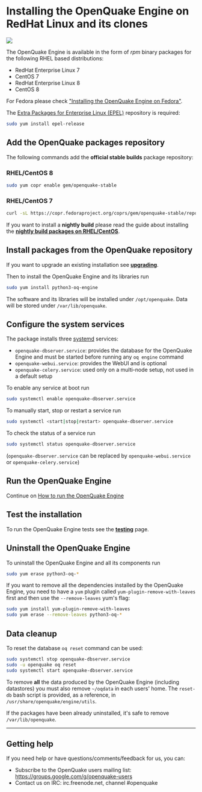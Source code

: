 # Installing the OpenQuake Engine on RedHat Linux and its clones 

<a href="https://copr.fedorainfracloud.org/coprs/gem/openquake-stable/package/python3-oq-engine/"><img src="https://copr.fedorainfracloud.org/coprs/gem/openquake-stable/package/python3-oq-engine/status_image/last_build.png" /></a>

The OpenQuake Engine is available in the form of *rpm* binary packages for the following RHEL based distributions:
- RedHat Enterprise Linux 7 
- CentOS 7
- RedHat Enterprise Linux 8 
- CentOS 8

For Fedora please check ["Installing the OpenQuake Engine on Fedora"](fedora.md).

The [Extra Packages for Enterprise Linux (EPEL)](https://fedoraproject.org/wiki/EPEL) repository is required: 

```bash
sudo yum install epel-release
```

## Add the OpenQuake packages repository

The following commands add the **official stable builds** package repository:

### RHEL/CentOS 8

```bash
sudo yum copr enable gem/openquake-stable 
```

### RHEL/CentOS 7

```bash
curl -sL https://copr.fedoraproject.org/coprs/gem/openquake-stable/repo/epel-7/gem-openquake-stable-epel-7.repo | sudo tee /etc/yum.repos.d/gem-openquake-stable-epel-7.repo
```

If you want to install a **nightly build** please read the guide about installing the **[nightly build packages on RHEL/CentOS](rhel-nightly.md)**.

## Install packages from the OpenQuake repository

If you want to upgrade an existing installation see **[upgrading](../upgrading/rhel.md)**.

Then to install the OpenQuake Engine and its libraries run
```bash
sudo yum install python3-oq-engine
```

The software and its libraries will be installed under `/opt/openquake`. Data will be stored under `/var/lib/openquake`.

## Configure the system services

The package installs three [systemd](https://access.redhat.com/documentation/en-US/Red_Hat_Enterprise_Linux/7/html/System_Administrators_Guide/chap-Managing_Services_with_systemd.html) services:
- `openquake-dbserver.service`: provides the database for the OpenQuake Engine and must be started before running any `oq engine` command
- `openquake-webui.service`: provides the WebUI and is optional
- `openquake-celery.service`: used only on a multi-node setup, not used in a default setup

To enable any service at boot run
```bash
sudo systemctl enable openquake-dbserver.service
```

To manually start, stop or restart a service run
```bash
sudo systemctl <start|stop|restart> openquake-dbserver.service
```

To check the status of a service run
```bash
sudo systemctl status openquake-dbserver.service
```
(`openquake-dbserver.service` can be replaced by `openquake-webui.service` or `openquake-celery.service`)

## Run the OpenQuake Engine

Continue on [How to run the OpenQuake Engine](../running/unix.md)

## Test the installation

To run the OpenQuake Engine tests see the **[testing](../testing.md)** page.

## Uninstall the OpenQuake Engine

To uninstall the OpenQuake Engine and all its components run
```bash
sudo yum erase python3-oq-*
```
If you want to remove all the dependencies installed by the OpenQuake Engine, you need to have a `yum` plugin called `yum-plugin-remove-with-leaves` first and then use the `--remove-leaves` yum's flag:
```bash
sudo yum install yum-plugin-remove-with-leaves
sudo yum erase --remove-leaves python3-oq-*
```

## Data cleanup

To reset the database `oq reset` command can be used:

```bash
sudo systemctl stop openquake-dbserver.service
sudo -u openquake oq reset
sudo systemctl start openquake-dbserver.service
```

To remove **all** the data produced by the OpenQuake Engine (including datastores) you must also remove `~/oqdata` in each users' home. The `reset-db` bash script is provided, as a reference, in `/usr/share/openquake/engine/utils`.

If the packages have been already uninstalled, it's safe to remove `/var/lib/openquake`.

***

## Getting help
If you need help or have questions/comments/feedback for us, you can:
  * Subscribe to the OpenQuake users mailing list: https://groups.google.com/g/openquake-users
  * Contact us on IRC: irc.freenode.net, channel #openquake
